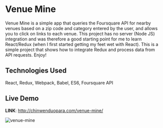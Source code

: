 # Venue Mine
Venue Mine is a simple app that queries the Foursquare API for nearby venues based on a zip code and category entered by the user, and allows you to click on links to each venue. This project has no server (Node JS) integration and was therefore a good starting point for me to learn React/Redux (when I first started getting my feet wet with React). This is a simple project that shows how to integrate Redux and process data from API requests. Enjoy!

## Technologies Used
React, Redux, Webpack, Babel, ES6, Foursquare API

## Live Demo
<strong>LINK</strong>: http://chinwenduopara.com/venue-mine/

![venue-mine](https://user-images.githubusercontent.com/24254780/30516104-357f1928-9b03-11e7-8c4e-92faf1e7410d.gif)
